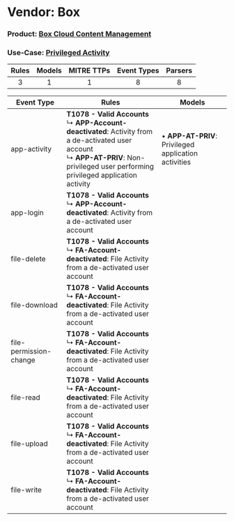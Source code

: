 Vendor: Box
===========
### Product: [Box Cloud Content Management](../ds_box_box_cloud_content_management.md)
### Use-Case: [Privileged Activity](../../../../UseCases/uc_privileged_activity.md)

| Rules | Models | MITRE TTPs | Event Types | Parsers |
|:-----:|:------:|:----------:|:-----------:|:-------:|
|   3   |   1    |     1      |      8      |    8    |

| Event Type    | Rules    | Models    |
| ---- | ---- | ---- |
| app-activity    | <b>T1078 - Valid Accounts</b><br> ↳ <b>APP-Account-deactivated</b>: Activity from a de-activated user account<br> ↳ <b>APP-AT-PRIV</b>: Non-privileged user performing privileged application activity |  • <b>APP-AT-PRIV</b>: Privileged application activities |
| app-login    | <b>T1078 - Valid Accounts</b><br> ↳ <b>APP-Account-deactivated</b>: Activity from a de-activated user account    |    |
| file-delete    | <b>T1078 - Valid Accounts</b><br> ↳ <b>FA-Account-deactivated</b>: File Activity from a de-activated user account    |    |
| file-download          | <b>T1078 - Valid Accounts</b><br> ↳ <b>FA-Account-deactivated</b>: File Activity from a de-activated user account    |    |
| file-permission-change | <b>T1078 - Valid Accounts</b><br> ↳ <b>FA-Account-deactivated</b>: File Activity from a de-activated user account    |    |
| file-read    | <b>T1078 - Valid Accounts</b><br> ↳ <b>FA-Account-deactivated</b>: File Activity from a de-activated user account    |    |
| file-upload    | <b>T1078 - Valid Accounts</b><br> ↳ <b>FA-Account-deactivated</b>: File Activity from a de-activated user account    |    |
| file-write    | <b>T1078 - Valid Accounts</b><br> ↳ <b>FA-Account-deactivated</b>: File Activity from a de-activated user account    |    |